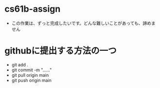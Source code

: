# cs61b-assign

- この作業は、ずっと完成したいです。どんな難しいことがあっても、諦めません

# githubに提出する方法の一つ

- git add .
- git commit -m "......"
- git pull origin main
- git push origin main
